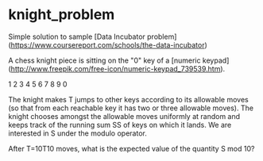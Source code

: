 # knight_problem
Simple solution to sample [Data Incubator problem] (https://www.coursereport.com/schools/the-data-incubator)


A chess knight piece is sitting on the "0" key of  a [numeric keypad] (http://www.freepik.com/free-icon/numeric-keypad_739539.htm).

1	2	3
4	5	6
7	8	9
 	0	 
 

 


The knight makes T jumps to other keys according to its allowable moves (so that from each reachable key it has two or three allowable moves). The knight chooses amongst the allowable moves uniformly at random and keeps track of the running sum SS of keys on which it lands. We are interested in S under the modulo operator.

After T=10T10 moves, what is the expected value of the quantity S mod 10?
